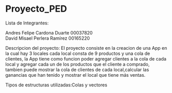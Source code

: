 # Proyecto_PED

Lista de Integrantes:

Andres Felipe Cardona Duarte 00037820  
David Misael Perlera Ramírez 00165220

Descripcion del proyecto: El proyecto consiste en la creacion de una App en la cual hay 3 locales 
cada local consta de 9 productos y una cola de clientes, la App tiene como funcion poder agregar clientes
a la cola de cada local y agregar cada un de los productos que el cliente a comprado, tambien puede mostrar la
cola de clientes de cada local,calcular las ganancias que han tenido y mostrar el local que tiene
más ventas.

Tipos de estructuras utilizadas:Colas y vectores


